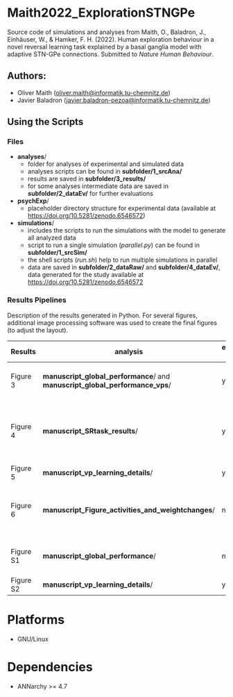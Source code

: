 # Maith2022_ExplorationSTNGPe

Source code of simulations and analyses from Maith, O., Baladron, J., Einhäuser, W., & Hamker, F. H. (2022). Human exploration behaviour in a novel reversal learning task explained by a basal ganglia model with adaptive STN-GPe connections. Submitted to *Nature Human Behaviour*.

## Authors:

* Oliver Maith (oliver.maith@informatik.tu-chemnitz.de)
* Javier Baladron (javier.baladron-pezoa@informatik.tu-chemnitz.de)

## Using the Scripts

### Files

- **analyses**/
  - folder for analyses of experimental and simulated data
  - analyses scripts can be found in **subfolder/1_srcAna/**
  - results are saved in **subfolder/3_results/**
  - for some analyses intermediate data are saved in **subfolder/2_dataEv/** for further evaluations
- **psychExp**/
  - placeholder directory structure for experimental data (available at https://doi.org/10.5281/zenodo.6546572)
- **simulations**/
  - includes the scripts to run the simulations with the model to generate all analyzed data
  - script to run a single simulation (*parallel.py*) can be found in **subfolder/1_srcSim/**
  - the shell scripts (*run.sh*) help to run multiple simulations in parallel
  - data are saved in **subfolder/2_dataRaw/** and **subfolder/4_dataEv/**, data generated for the study available at https://doi.org/10.5281/zenodo.6546572

### Results Pipelines

Description of the results generated in Python. For several figures, additional image processing software was used to create the final figures (to adjust the layout).

Results | analysis | experimental data | simulated data | simulations | comment
-|-|-|-|-|-
Figure 3 | **manuscript_global_performance**/ and **manuscript_global_performance_vps**/ | yes | yes | 60 simulations from **001e...**/ | arguments for function `plot_column`: `mode='scatter'` and `classic_plot=1` (only in **manuscript_global_performance**/)
Figure 4 | **manuscript_SRtask_results**/ | yes | yes | 60 simulations from **001e...**/ and **002e...**/ each |
Figure 5 | **manuscript_vp_learning_details**/ | yes | no | - |
Figure 6 | **manuscript_Figure_activities_and_weightchanges**/ | no | yes | a single simulation from **001e...**/ and **007a...**/ | various simulation times are set manually in the analysis (taken from the output file of the simulation), a change of the simulation used requires an adjustment of these times
Figure S1 | **manuscript_global_performance**/ | no | yes | 60 simulations from **001e...**/ | arguments for function `plot_column`: `classic_plot=0` (only in **manuscript_global_performance**/)
Figure S2 | **manuscript_vp_learning_details**/ | yes | no | - |


# Platforms

* GNU/Linux

# Dependencies

* ANNarchy >= 4.7
